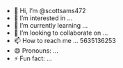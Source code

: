 - 👋 Hi, I’m @scottsams472
- 👀 I’m interested in ...
- 🌱 I’m currently learning ...
- 💞️ I’m looking to collaborate on ...
- 📫 How to reach me ... 5635136253
- 😄 Pronouns: ...
- ⚡ Fun fact: ...

<!---
scottsams472/scottsams472 is a ✨ special ✨ repository because its `README.md` (this file) appears on your GitHub profile.
You can click the Preview link to take a look at your changes.
--->
